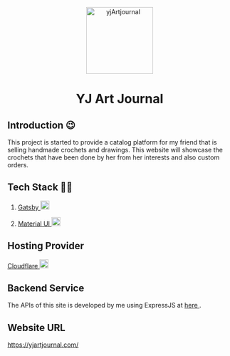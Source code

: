 <p align="center">
  <a href="https://yjartjournal.com/">
    <img alt="yjArtjournal" src="https://drive.google.com/uc?export=view&id=1-7ibXtznjXbdpGLV-q0NTTEr0QGY-Ylx" width="150" />
  </a>
</p>
<h1 align="center">
  YJ Art Journal
</h1>

## Introduction 😉

This project is started to provide a catalog platform for my friend that is selling handmade crochets and drawings. This website will showcase the crochets that have been done by her from her interests and also custom orders.

## Tech Stack 🧑‍💻

1.  <a href="https://www.gatsbyjs.com/" target="_blank">Gatsby
    <img alt="gatsbyjs" src="https://upload.wikimedia.org/wikipedia/en/d/d0/Gatsby_Logo.png" width="20" />
    </a>

2.  <a href="https://mui.com/" target=”_blank”>Material UI
    <img alt="mui" src="https://mui.com/static/logo.png" width="20"/>
    </a>

## Hosting Provider

<a href="https://www.gatsbyjs.com/" target="_blank">Cloudflare
<img alt="gatsbyjs" src="https://upload.wikimedia.org/wikipedia/commons/thumb/9/94/Cloudflare_Logo.png/480px-Cloudflare_Logo.png" width="20" />
</a>

## Backend Service

The APIs of this site is developed by me using ExpressJS at <a href="https://github.com/gohjx8808/yjartjournal-api" target="_blank">here
</a>.

## Website URL

https://yjartjournal.com/
